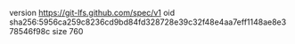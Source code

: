 version https://git-lfs.github.com/spec/v1
oid sha256:5956ca259c8236cd9bd84fd328728e39c32f48e4aa7eff1148ae8e378546f98c
size 760
